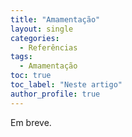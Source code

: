 ```yaml
---
title: "Amamentação"
layout: single
categories:
  - Referências
tags:
  - Amamentação
toc: true
toc_label: "Neste artigo"
author_profile: true
---
```


Em breve.